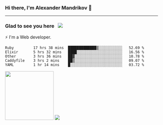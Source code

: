 ### Hi there, I'm Alexander Mandrikov 👋

- - -

### Glad to see you here &nbsp; ![](https://komarev.com/ghpvc/?username=nunsez&color=blue&label=visitors)

⚡ I'm a Web developer.

<!--✨ My GitHub <a href="https://nunsez.github.io/" target="_blank">resume link</a>-->

<!--
**nunsez/nunsez** is a ✨ _special_ ✨ repository because its `README.md` (this file) appears on your GitHub profile.

Here are some ideas to get you started:

- 🔭 I’m currently working on ...
- 🌱 I’m currently learning ...
- 👯 I’m looking to collaborate on ...
- 🤔 I’m looking for help with ...
- 💬 Ask me about ...
- 📫 How to reach me: ...
- 😄 Pronouns: ...
- ⚡ Fun fact: ...
-->


<!--START_SECTION:waka-->

```text
Ruby         17 hrs 38 mins  █████████████▒░░░░░░░░░░░   52.69 %
Elixir       5 hrs 32 mins   ████░░░░░░░░░░░░░░░░░░░░░   16.56 %
Other        3 hrs 36 mins   ██▓░░░░░░░░░░░░░░░░░░░░░░   10.78 %
Caddyfile    3 hrs 2 mins    ██▒░░░░░░░░░░░░░░░░░░░░░░   09.07 %
YAML         1 hr 14 mins    █░░░░░░░░░░░░░░░░░░░░░░░░   03.72 %
```

<!--END_SECTION:waka-->

<span>
<img height="160em" src="https://github-readme-stats-nunsez.vercel.app/api?username=nunsez&show_icons=true&count_private=true&hide_border=true&hide=issues" />
<img src="https://github-readme-stats-nunsez.vercel.app/api/top-langs/?username=nunsez&layout=compact&hide_border=true" />
</span>

<!--
[![willianrod's wakatime stats](https://github-readme-stats.vercel.app/api/wakatime?username=nunsez&hide_border=true)](https://github.com/anuraghazra/github-readme-stats)
-->
